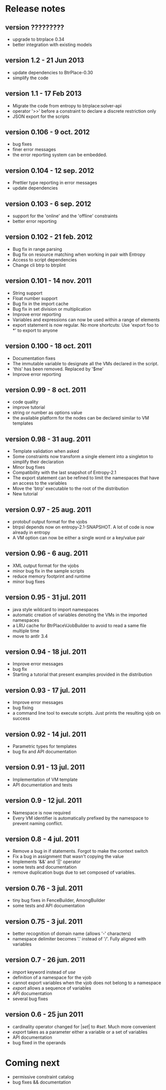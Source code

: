 Release notes
=========================

version ?????????
-------------------------
- upgrade to btrplace 0.34
- better integration with existing models

version 1.2 - 21 Jun 2013
-------------------------
- update dependencies to BtrPlace-0.30
- simplify the code

version 1.1 - 17 Feb 2013
-------------------------
- Migrate the code from entropy to btrplace:solver-api
- operator '>>' before a constraint to declare a discrete restriction only
- JSON export for the scripts

version 0.106 - 9 oct. 2012
-------------------------
- bug fixes
- finer error messages
- the error reporting system can be embedded.

version 0.104 - 12 sep. 2012
-------------------------
- Prettier type reporting in error messages
- update dependencies

version 0.103 - 6 sep. 2012
-------------------------
- support for the 'online' and the 'offline' constraints
- better error reporting

version 0.102 - 21 feb. 2012
-------------------------
- Bug fix in range parsing
- Bug fix on resource matching when working in pair with Entropy
- Access to script dependencies
- Change cli btrp to btrplint

version 0.101 - 14 nov. 2011
-------------------------
- String support
- Float number support
- Bug fix in the import cache
- Bug fix in set division or multiplication
- Improve error reporting
- Variables and expressions can now be used within a range of elements
- export statement is now regular. No more shortcuts:
  Use 'export foo to *' to export to anyone

version 0.100 - 18 oct. 2011
-------------------------
- Documentation fixes
- The immutable variable to designate all the VMs declared in the script.
- 'this' has been removed. Replaced by '$me'
- Improve error reporting


version 0.99 - 8 oct. 2011
-------------------------
- code quality
- improve tutorial
- string or number as options value
- the available platform for the nodes can be declared similar to VM
  templates

version 0.98 - 31 aug. 2011
-------------------------
- Template validation when asked
- Some constraints now transform a single element into a singleton
  to simplify their declaration
- Minor bug fixes
- Compatibility with the last snapshot of Entropy-2.1
- The export statement can be refined to limit the namespaces that have an
  access to the variables
- Move the 'btrp' executable to the root of the distribution
- New tutorial

version 0.97 - 25 aug. 2011
-------------------------
- protobuf output format for the vjobs
- btrpsl depends now on entropy-2.1-SNAPSHOT. A lot of code is now already in
  entropy
- A VM option can now be either a single word or a key/value pair

version 0.96 - 6 aug. 2011
-------------------------
- XML output format for the vjobs
- minor bug fix in the sample scripts
- reduce memory footprint and runtime
- minor bug fixes

version 0.95 - 31 jul. 2011
-------------------------
- java style wildcard to import namespaces
- automatic creation of variables denoting the VMs in the imported namespaces
- a LRU cache for BtrPlaceVJobBuilder to avoid to read a same file multiple
  time
- move to antlr 3.4

version 0.94 - 18 jul. 2011
-------------------------
- Improve error messages
- bug fix
- Starting a tutorial that present examples provided in the distribution

version 0.93 - 17 jul. 2011
-------------------------
- Improve error messages
- bug fixing
- a command line tool to execute scripts. Just prints the resulting vjob on
  success

version 0.92 - 14 jul. 2011
-------------------------
- Parametric types for templates
- bug fix and API documentation

version 0.91 - 13 jul. 2011
-------------------------
- Implementation of VM template
- API documentation and tests

version 0.9 - 12 jul. 2011
-------------------------
- Namespace is now required
- Every VM identifier is automatically prefixed by the namespace to prevent
  naming conflict.

version 0.8 - 4 jul. 2011
-------------------------
- Remove a bug in if statements. Forgot to make the context switch
- Fix a bug in assignment that wasn't copying the value
- Implements '&&' and '||' operator
- some tests and documentation
- remove duplication bugs due to set composed of variables.

version 0.76 - 3 jul. 2011
-------------------------
- tiny bug fixes in FenceBuilder, AmongBuilder
- some tests and API documentation

version 0.75 - 3 jul. 2011
-------------------------
- better recognition of domain name (allows '-' characters)
- namespace delimiter becomes '.' instead of '/'. Fully aligned with variables

version 0.7 - 26 jun. 2011
-------------------------
- _import_ keyword instead of _use_
- definition of a namespace for the vjob
- cannot export variables when the vjob does not belong to a namespace
- _export_ allows a sequence of variables
- API documentation
- several bug fixes

version 0.6 - 25 jun 2011
-------------------------
- cardinality operator changed for |_set_| to _#set_. Much more convenient
- _export_ takes as a parameter either a variable or a set of variables
- API documentation
- bug fixed in the operands

Coming next
========================
- permissive constraint catalog
- bug fixes && documentation


